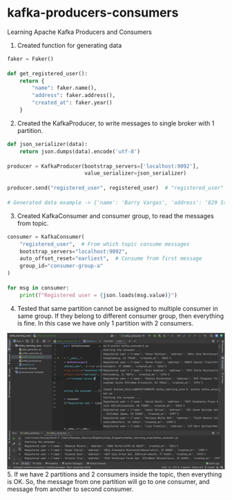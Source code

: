 # kafka-producers-consumers
Learning Apache Kafka Producers and Consumers

1. Created function for generating data
```py
faker = Faker()

def get_registered_user():
    return {
        "name": faker.name(),
        "address": faker.address(),
        "created_at": faker.year()
    }
```
2. Created the KafkaProducer, to write messages to single broker with 1 partition. 
```py
def json_serializer(data):
    return json.dumps(data).encode('utf-8')

producer = KafkaProducer(bootstrap_servers=['localhost:9092'],
                         value_serializer=json_serializer)

producer.send("registered_user", registered_user)  # "registered_user" is the Kafka topic

# Generated data example -> {'name': 'Barry Vargas', 'address': '829 Stephen Glens\nSarahmouth, AZ 55533', 'created_at': '1994'}
```
3. Created KafkaConsumer and consumer group, to read the messages from topic.
```python
consumer = KafkaConsumer(
    "registered_user",  # From which topic consume messages
    bootstrap_servers="localhost:9092",
    auto_offset_reset="earliest",  # Consume from first message
    group_id="consumer-group-a"
)

for msg in consumer:
    print(f"Registered user = {json.loads(msg.value)}")
```
4. Tested that same partition cannot be assigned to multiple consumer in same group. If they belong to different consumer group, then everything is fine. In this case we have only 1 partition with 2 consumers.

<img src="images/2_kafka_consumer_groups.png">
5. If we have 2 partitions and 2 consumers inside the topic, then everything is OK. So, the message from one partition will go to one consumer, and message from another to second consumer.